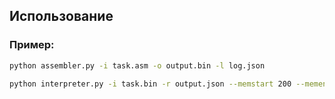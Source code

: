 
## Использование

### Пример:

```bash
python assembler.py -i task.asm -o output.bin -l log.json
```

```bash
python interpreter.py -i task.bin -r output.json --memstart 200 --memend 207
```